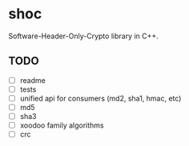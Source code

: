 # shoc

Software-Header-Only-Crypto library in C++.

## TODO

- [ ] readme
- [ ] tests
- [ ] unified api for consumers (md2, sha1, hmac, etc)
- [ ] md5
- [ ] sha3
- [ ] xoodoo family algorithms
- [ ] crc